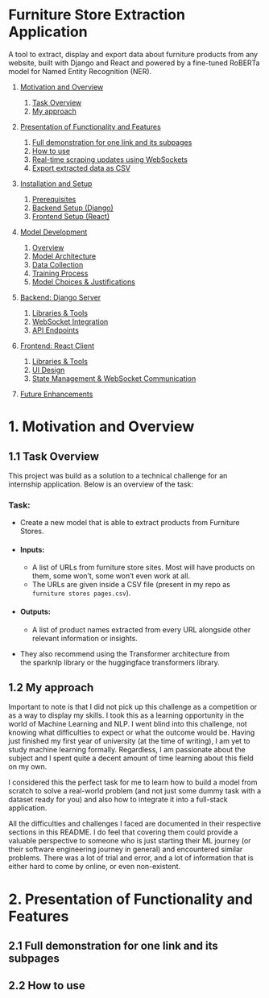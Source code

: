 # Furniture Store Extraction Application
A tool to extract, display and export data about furniture products from any website, built with Django and React and powered by a fine-tuned RoBERTa model for Named Entity Recognition (NER).

1. [Motivation and Overview](#motivation-and-overview)
    1. [Task Overview](#task)
    2. [My approach](#my-approach)

2. [Presentation of Functionality and Features](#features)
    1. [Full demonstration for one link and its subpages](#features)
    2. [How to use](#features)
    3. [Real-time scraping updates using WebSockets](#features)
    4. [Export extracted data as CSV](#features)

3. [Installation and Setup](#installation-and-setup)
    1. [Prerequisites](#prerequisites)
    2. [Backend Setup (Django)](#backend-setup-django)
    3. [Frontend Setup (React)](#frontend-setup-react)
4. [Model Development](#model-development)
    1. [Overview](#overview)
    2. [Model Architecture](#model-architecture)
    3. [Data Collection](#data-collection)
    4. [Training Process](#training-process)
    5. [Model Choices & Justifications](#model-choices-and-justifications)
5. [Backend: Django Server](#backend-django-server)
    1. [Libraries & Tools](#libraries-and-tools)
    2. [WebSocket Integration](#websocket-integration)
    3. [API Endpoints](#api-endpoints)
6. [Frontend: React Client](#frontend-react-client)
    1. [Libraries & Tools](#libraries-and-tools-frontend)
    2. [UI Design](#ui-design)
    3. [State Management & WebSocket Communication](#state-management-and-websocket-communication)
7. [Future Enhancements](#future-enhancements)



# 1. Motivation and Overview


## 1.1 Task Overview

This project was build as a solution to a technical challenge for an internship application. Below is an overview of the task:


### Task:
- Create a new model that is able to extract products from Furniture Stores.
- #### Inputs:
  - A list of URLs from furniture store sites. Most will have products on them, some won’t, some won’t even work at all.
  - The URLs are given inside a CSV file (present in my repo as `furniture stores pages.csv`).
- #### Outputs:
  - A list of product names extracted from every URL alongside other relevant information or insights.


- They also recommend using the Transformer architecture from the sparknlp library or the huggingface transformers library. 

## 1.2 My approach
Important to note is that I did not pick up this 
challenge as a competition or as a way to display my skills.
I took this as a learning opportunity in the world of Machine Learning and NLP. I went blind 
into this challenge, not knowing what difficulties to expect or what the outcome would be. Having
just finished my first year of university (at the time of writing), I am yet to study machine learning formally.
Regardless, I am passionate about the subject and I spent quite a decent amount of time learning about 
this field on my own.

I considered this the perfect task for me to learn how to build a model from scratch 
to solve a real-world problem (and not just some dummy task with a dataset ready for you) and also how 
to integrate it into a full-stack application.

All the difficulties and challenges I faced are documented in their respective sections in this README.
I do feel that covering them could provide a valuable perspective to someone who is just
starting their ML journey (or their software engineering journey in general) and encountered similar problems. 
There was a lot of trial and error,
and a lot of information that is either hard to come by online, or even non-existent.


# 2. Presentation of Functionality and Features

## 2.1 Full demonstration for one link and its subpages

## 2.2 How to use






[//]: # (2. Features)

[//]: # (Extracts furniture data including product images, names, and prices.)

[//]: # (Real-time scraping updates using WebSockets.)

[//]: # (Pagination and dark mode toggle in the frontend.)

[//]: # ([Add more relevant features here])

[//]: # (3. Installation and Setup)

[//]: # (3.1 Prerequisites)

[//]: # (Python 3.8+)

[//]: # (Node.js 14+)

[//]: # ([Add any other dependencies])

[//]: # (3.2 Backend Setup &#40;Django&#41;)

[//]: # (bash)

[//]: # (Copy code)

[//]: # (# Clone the repository)

[//]: # (git clone <your-repo-url>)

[//]: # (cd <backend-directory>)

[//]: # ()
[//]: # (# Install dependencies)

[//]: # (pip install -r requirements.txt)

[//]: # ()
[//]: # (# Run migrations)

[//]: # (python manage.py migrate)

[//]: # ()
[//]: # (# Start Django server)

[//]: # (python manage.py runserver)

[//]: # (Make sure to configure .env file with your own environment variables.)

[//]: # ()
[//]: # (3.3 Frontend Setup &#40;React&#41;)

[//]: # (bash)

[//]: # (Copy code)

[//]: # (# Navigate to frontend directory)

[//]: # (cd <frontend-directory>)

[//]: # ()
[//]: # (# Install dependencies)

[//]: # (npm install)

[//]: # ()
[//]: # (# Start development server)

[//]: # (npm run dev)

[//]: # (4. Model Development)

[//]: # (4.1 Overview)

[//]: # ([Placeholder Text])

[//]: # (Description of the machine learning problem and the chosen approach.)

[//]: # ()
[//]: # (4.2 Model Architecture)

[//]: # ([Placeholder Image/Diagram Placeholder])

[//]: # (Explain the architecture of the model &#40;BERT-like model or other&#41; and how it works. Add details about any layers, embeddings, CRF layer, etc.)

[//]: # ()
[//]: # (4.3 Data Collection)

[//]: # (Source of data &#40;public datasets, web scraping, etc.&#41;)

[//]: # (Preprocessing steps)

[//]: # (4.4 Training Process)

[//]: # (Training configuration &#40;batch size, epochs, optimizer, etc.&#41;)

[//]: # (Validation and test results &#40;metrics&#41;)

[//]: # ([Placeholder for screenshots or training logs])

[//]: # (4.5 Model Choices & Justifications)

[//]: # (Why you chose the specific model.)

[//]: # (Trade-offs considered &#40;e.g., speed vs accuracy&#41;.)

[//]: # (How the model fits the NER problem of identifying furniture products.)

[//]: # (5. Backend: Django Server)

[//]: # (5.1 Libraries & Tools)

[//]: # (Django: Web framework.)

[//]: # (Django Channels: For WebSocket handling.)

[//]: # (REST Framework: For API endpoints.)

[//]: # ([Any other libraries you are using])

[//]: # (5.2 WebSocket Integration)

[//]: # ([Placeholder for technical explanation and diagrams])

[//]: # (How WebSockets are used to provide real-time updates during scraping.)

[//]: # ()
[//]: # (5.3 API Endpoints)

[//]: # ([Placeholder Text])

[//]: # (List and describe the API endpoints exposed by the Django server, including input/output examples.)

[//]: # ()
[//]: # (6. Frontend: React Client)

[//]: # (6.1 Libraries & Tools)

[//]: # (React: UI library.)

[//]: # (Axios: For HTTP requests.)

[//]: # (WebSocket API: For real-time updates.)

[//]: # ([Add others])

[//]: # (6.2 UI Design)

[//]: # ([Placeholder Screenshots of the UI])

[//]: # (Explanation of how the UI is structured and design choices like theming, responsiveness, etc.)

[//]: # ()
[//]: # (6.3 State Management & WebSocket Communication)

[//]: # (How state is handled &#40;with useState, useEffect&#41;.)

[//]: # (WebSocket integration for live updates.)

[//]: # (7. Future Enhancements)

[//]: # ([Placeholder Text])

[//]: # (List potential future improvements or features &#40;e.g., multi-language support, additional data analysis features&#41;.)

[//]: # ()
[//]: # (8. Contributing)

[//]: # ([Placeholder Text])

[//]: # (Guidelines on how to contribute to the project &#40;opening issues, creating pull requests, coding standards, etc.&#41;.)

[//]: # ()
[//]: # (9. License)

[//]: # ([Placeholder Text])

[//]: # (Include the type of license used.)

[//]: # ()
[//]: # ([Insert relevant images or diagrams where needed, including screenshots of the app interface, the model architecture, or system flow diagrams.])